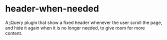 header-when-needed
==================

A jQuery plugin that show a fixed header whenever the user scroll the page, and hide it again when it is no longer needed, to give room for more content.